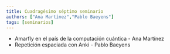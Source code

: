 ```yaml
---
title: Cuadragésimo séptimo seminario
authors: ["Ana Martínez","Pablo Baeyens"]
tags: [seminarios]
---
```


* Amarfly en el país de la computación cuántica - Ana Martínez
* Repetición espaciada con Anki - Pablo Baeyens
